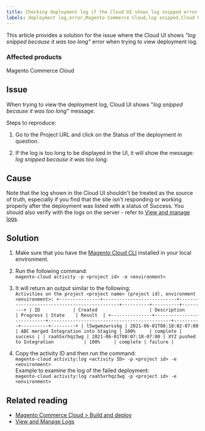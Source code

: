 ```yaml
---
title: Checking deployment log if the Cloud UI shows log snipped error
labels: deployment log,error,Magento Commerce Cloud,log snipped,Cloud UI,manage log,
---
```


This article provides a solution for the issue where the Cloud UI shows *"log snipped because it was too long"* error when trying to view deployment log.

### Affected products
Magento Commerce Cloud

## Issue
When trying to view the deployment log, Cloud UI shows "*log snipped because it was too long"* message.

Steps to reproduce:  

1. Go to the Project URL and click on the Status of the deployment in question.  

1. If the log is too long to be displayed in the UI, it will show the message: *log snipped because it was too long.*

## Cause
Note that the log shown in the Cloud UI shouldn't be treated as the source of truth, especially if you find that the site isn't responding or working properly after the deployment was listed with a status of Success. You should also verify with the logs on the server - refer to [View and manage logs](https://devdocs.magento.com/cloud/project/log-locations.html).

## Solution  

1. Make sure that you have the [Magento Cloud CLI](https://devdocs.magento.com/cloud/reference/cli-ref-topic.html) installed in your local environment.

1. Run the following command:  
 `magento-cloud activity -p <project id> -e <environment>`


1. It will return an output similar to the following:  
`Activities on the project <project name> (project id), environment <environment>:
+---------------+---------------------------+---------------------------------------------+----------+----------+---------+
| ID            | Created                   | Description                                 | Progress | State    | Result  |
+---------------+---------------------------+---------------------------------------------+----------+----------+---------+
| l5wgwmzwrsskg | 2021-06-01T08:18:02-07:00 | ABC merged Integration into Staging | 100%     | complete | success |
| raah5xrhqz3wg | 2021-06-01T08:07:18-07:00 | XYZ pushed to Integration           | 100%     | complete | failure |`


1. Copy the activity ID and then run the command:  
`magento-cloud activity:log <activity ID> -p <project id> -e <environment>`  
Example to examine the log of the failed deployment:  
`magento-cloud activity:log raah5xrhqz3wg -p <project id> -e <environment>`

## Related reading

* [Magento Commerce Cloud > Build and deploy](https://devdocs.magento.com/cloud/project/magento-env-yaml.html)
* [View and Manage Logs](https://devdocs.magento.com/cloud/project/log-locations.html)
